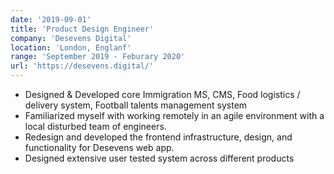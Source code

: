 ```yaml
---
date: '2019-09-01'
title: 'Product Design Engineer'
company: 'Desevens Digital'
location: 'London, Englanf'
range: 'September 2019 - Feburary 2020'
url: 'https://desevens.digital/'
---
```


- Designed & Developed core Immigration MS, CMS, Food logistics / delivery system, Football talents management system
- Familiarized myself with working remotely in an agile environment with a local disturbed team of engineers.
- Redesign and developed the frontend infrastructure, design, and functionality for Desevens web app.
- Designed extensive user tested system across different products
